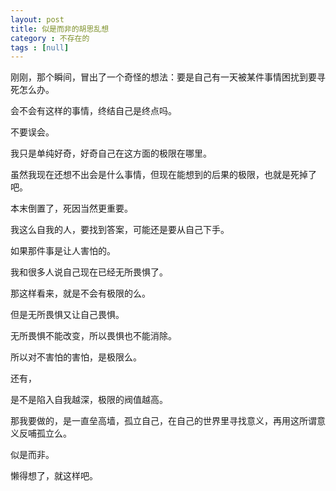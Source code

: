 ```yaml
---
layout: post
title: 似是而非的胡思乱想
category : 不存在的
tags : [null]
---
```


刚刚，那个瞬间，冒出了一个奇怪的想法：要是自己有一天被某件事情困扰到要寻死怎么办。

会不会有这样的事情，终结自己是终点吗。

不要误会。

我只是单纯好奇，好奇自己在这方面的极限在哪里。

虽然我现在还想不出会是什么事情，但现在能想到的后果的极限，也就是死掉了吧。

本末倒置了，死因当然更重要。

我这么自我的人，要找到答案，可能还是要从自己下手。

如果那件事是让人害怕的。

我和很多人说自己现在已经无所畏惧了。

那这样看来，就是不会有极限的么。

但是无所畏惧又让自己畏惧。

无所畏惧不能改变，所以畏惧也不能消除。

所以对不害怕的害怕，是极限么。

还有，

是不是陷入自我越深，极限的阀值越高。

那我要做的，是一直垒高墙，孤立自己，在自己的世界里寻找意义，再用这所谓意义反哺孤立么。

似是而非。

懒得想了，就这样吧。
